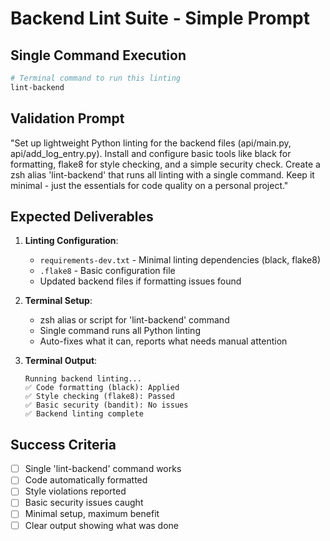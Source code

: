 # Backend Lint Suite - Simple Prompt

## **Single Command Execution**

```bash
# Terminal command to run this linting
lint-backend
```

## **Validation Prompt**

"Set up lightweight Python linting for the backend files (api/main.py, api/add_log_entry.py). Install and configure basic tools like black for formatting, flake8 for style checking, and a simple security check. Create a zsh alias 'lint-backend' that runs all linting with a single command. Keep it minimal - just the essentials for code quality on a personal project."

## **Expected Deliverables**

1. **Linting Configuration**:
   - `requirements-dev.txt` - Minimal linting dependencies (black, flake8)
   - `.flake8` - Basic configuration file
   - Updated backend files if formatting issues found

2. **Terminal Setup**:
   - zsh alias or script for 'lint-backend' command
   - Single command runs all Python linting
   - Auto-fixes what it can, reports what needs manual attention

3. **Terminal Output**:
   ```
   Running backend linting...
   ✅ Code formatting (black): Applied
   ✅ Style checking (flake8): Passed
   ✅ Basic security (bandit): No issues
   ✅ Backend linting complete
   ```

## **Success Criteria**

- [ ] Single 'lint-backend' command works
- [ ] Code automatically formatted
- [ ] Style violations reported
- [ ] Basic security issues caught
- [ ] Minimal setup, maximum benefit
- [ ] Clear output showing what was done